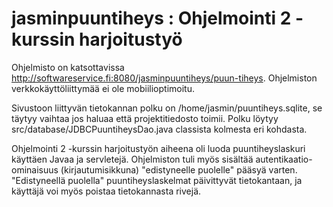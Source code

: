 # jasminpuuntiheys : Ohjelmointi 2 -kurssin harjoitustyö

Ohjelmisto on katsottavissa http://softwareservice.fi:8080/jasminpuuntiheys/puun-tiheys.
Ohjelmiston verkkokäyttöliittymää ei ole mobiilioptimoitu.

Sivustoon liittyvän tietokannan polku on /home/jasmin/puuntiheys.sqlite, se täytyy vaihtaa jos haluaa että projektitiedosto toimii.
Polku löytyy src/database/JDBCPuuntiheysDao.java classista kolmesta eri kohdasta.

Ohjelmointi 2 -kurssin harjoitustyön aiheena oli luoda puuntiheyslaskuri käyttäen Javaa ja servletejä.
Ohjelmiston tuli myös sisältää autentikaatio-ominaisuus (kirjautumisikkuna) "edistyneelle puolelle" pääsyä varten.
"Edistyneellä puolella" puuntiheyslaskelmat päivittyvät tietokantaan, ja käyttäjä voi myös poistaa tietokannasta rivejä.
